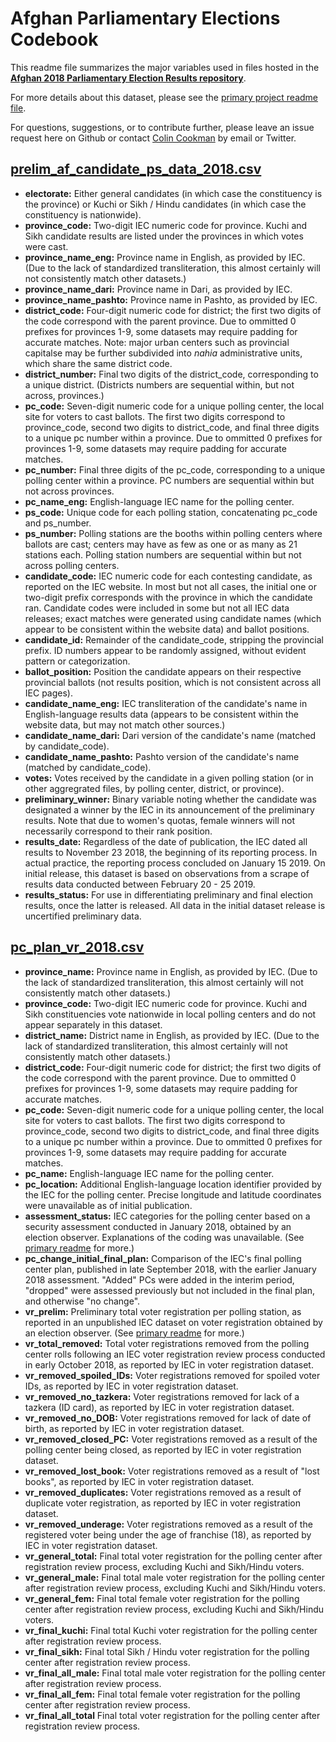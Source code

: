 # Afghan Parliamentary Elections Codebook

This readme file summarizes the major variables used in files hosted in the **[Afghan 2018 Parliamentary Election Results repository](https://github.com/colincookman/afghanistan_election_results_2018)**.

For more details about this dataset, please see the [primary project readme file](https://github.com/colincookman/afghanistan_election_results_2018/blob/master/README.md).

For questions, suggestions, or to contribute further, please leave an issue request here on Github or contact [Colin Cookman](https://colincookman.wordpress.com/about/) by email or Twitter.

## [prelim_af_candidate_ps_data_2018.csv](https://drive.google.com/open?id=1o5Pzj4PgQnoLtZVC5cyDs7og50KWySeW)
- **electorate:** Either general candidates (in which case the constituency is the province) or Kuchi or Sikh / Hindu candidates (in which case the constituency is nationwide).
- **province_code:** Two-digit IEC numeric code for province. Kuchi and Sikh candidate results are listed under the provinces in which votes were cast.
- **province_name_eng:** Province name in English, as provided by IEC. (Due to the lack of standardized transliteration, this almost certainly will not consistently match other datasets.)
- **province_name_dari:** Province name in Dari, as provided by IEC.
- **province_name_pashto:** Province name in Pashto, as provided by IEC.
- **district_code:** Four-digit numeric code for district; the first two digits of the code correspond with the parent province. Due to ommitted 0 prefixes for provinces 1-9, some datasets may require padding for accurate matches. Note: major urban centers such as provincial capitalse may be further subdivided into *nahia* administrative units, which share the same district code.
- **district_number:** Final two digits of the district_code, corresponding to a unique district. (Districts numbers are sequential within, but not across, provinces.)
- **pc_code:** Seven-digit numeric code for a unique polling center, the local site for voters to cast ballots. The first two digits correspond to province_code, second two digits to district_code, and final three digits to a unique pc number within a province. Due to ommitted 0 prefixes for provinces 1-9, some datasets may require padding for accurate matches.
- **pc_number:** Final three digits of the pc_code, corresponding to a unique polling center within a province. PC numbers are sequential within but not across provinces.
- **pc_name_eng:** English-language IEC name for the polling center.
- **ps_code:** Unique code for each polling station, concatenating pc_code and ps_number.
- **ps_number:** Polling stations are the booths within polling centers where ballots are cast; centers may have as few as one or as many as 21 stations each. Polling station numbers are sequential within but not across polling centers.
- **candidate_code:** IEC numeric code for each contesting candidate, as reported on the IEC website. In most but not all cases, the initial one or two-digit prefix corresponds with the province in which the candidate ran. Candidate codes were included in some but not all IEC data releases; exact matches were generated using candidate names (which appear to be consistent within the website data) and ballot positions.
- **candidate_id:** Remainder of the candidate_code, stripping the provincial prefix. ID numbers appear to be randomly assigned, without evident pattern or categorization.
- **ballot_position:** Position the candidate appears on their respective provincial ballots (not results position, which is not consistent across all IEC pages).
- **candidate_name_eng:** IEC transliteration of the candidate's name in English-language results data (appears to be consistent within the website data, but may not match other sources.)
- **candidate_name_dari:** Dari version of the candidate's name (matched by candidate_code).
- **candidate_name_pashto:** Pashto version of the candidate's name (matched by candidate_code).
- **votes:** Votes received by the candidate in a given polling station (or in other aggregrated files, by polling center, district, or province).
- **preliminary_winner:** Binary variable noting whether the candidate was designated a winner by the IEC in its announcement of the preliminary results. Note that due to women's quotas, female winners will not necessarily correspond to their rank position.
- **results_date:**	Regardless of the date of publication, the IEC dated all results to November 23 2018, the beginning of its reporting process. In actual practice, the reporting process concluded on January 15 2019. On initial release, this dataset is based on observations from a scrape of results data conducted between February 20 - 25 2019.
- **results_status:** For use in differentiating preliminary and final election results, once the latter is released. All data in the initial dataset release is uncertified preliminary data.

## [pc_plan_vr_2018.csv](https://github.com/colincookman/afghanistan_election_results_2018/blob/master/data/pc_plan/pc_plan_vr_2018.csv)
- **province_name:** Province name in English, as provided by IEC. (Due to the lack of standardized transliteration, this almost certainly will not consistently match other datasets.)
- **province_code:** Two-digit IEC numeric code for province. Kuchi and Sikh constituencies vote nationwide in local polling centers and do not appear separately in this dataset.
- **district_name:** District name in English, as provided by IEC. (Due to the lack of standardized transliteration, this almost certainly will not consistently match other datasets.)
- **district_code:** Four-digit numeric code for district; the first two digits of the code correspond with the parent province. Due to ommitted 0 prefixes for provinces 1-9, some datasets may require padding for accurate matches.
- **pc_code:** Seven-digit numeric code for a unique polling center, the local site for voters to cast ballots. The first two digits correspond to province_code, second two digits to district_code, and final three digits to a unique pc number within a province. Due to ommitted 0 prefixes for provinces 1-9, some datasets may require padding for accurate matches.
- **pc_name:** English-language IEC name for the polling center.
- **pc_location:** Additional English-language location identifier provided by the IEC for the polling center. Precise longitude and latitude coordinates were unavailable as of initial publication.
- **assessment_status:** IEC categories for the polling center based on a security assessment conducted in January 2018, obtained by an election observer.  Explanations of the coding was unavailable. (See [primary readme](https://github.com/colincookman/afghanistan_election_results_2018#polling-center-plans-and-voter-registration-data) for more.)
- **pc_change_initial_final_plan:**	Comparison of the IEC's final polling center plan, published in late September 2018, with the earlier January 2018 assessment. "Added" PCs were added in the interim period, "dropped" were assessed previously but not included in the final plan, and otherwise "no change".
- **vr_prelim:** Preliminary total voter registration per polling station, as reported in an unpublished IEC dataset on voter registration obtained by an election observer. (See [primary readme](https://github.com/colincookman/afghanistan_election_results_2018/blob/master/README.md) for more.)
- **vr_total_removed:**	Total voter registrations removed from the polling center rolls following an IEC voter registration review process conducted in early October 2018, as reported by IEC in voter registration dataset.
- **vr_removed_spoiled_IDs:**	Voter registrations removed for spoiled voter IDs, as reported by IEC in voter registration dataset.
- **vr_removed_no_tazkera:** Voter registrations removed for lack of a tazkera (ID card), as reported by IEC in voter registration dataset.
- **vr_removed_no_DOB:** Voter registrations removed for lack of date of birth, as reported by IEC in voter registration dataset.
- **vr_removed_closed_PC:**	Voter registrations removed as a result of the polling center being closed, as reported by IEC in voter registration dataset.
- **vr_removed_lost_book:**	Voter registrations removed as a result of "lost books", as reported by IEC in voter registration dataset.
- **vr_removed_duplicates:** Voter registrations removed as a result of duplicate voter registration, as reported by IEC in voter registration dataset.
- **vr_removed_underage:** Voter registrations removed as a result of the registered voter being under the age of franchise (18), as reported by IEC in voter registration dataset.
- **vr_general_total:**	Final total voter registration for the polling center after registration review process, excluding Kuchi and Sikh/Hindu voters.
- **vr_general_male:** Final total male voter registration for the polling center after registration review process, excluding Kuchi and Sikh/Hindu voters.
- **vr_general_fem:**	Final total female voter registration for the polling center after registration review process, excluding Kuchi and Sikh/Hindu voters.
- **vr_final_kuchi:**	Final total Kuchi voter registration for the polling center after registration review process.
- **vr_final_sikh:** 	Final total Sikh / Hindu voter registration for the polling center after registration review process.
- **vr_final_all_male:** Final total male voter registration for the polling center after registration review process.
- **vr_final_all_fem:**	Final total female voter registration for the polling center after registration review process.
- **vr_final_all_total** Final total voter registration for the polling center after registration review process.
